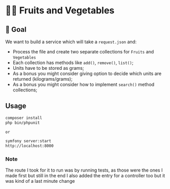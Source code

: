 # 🍎🥕 Fruits and Vegetables

## 🎯 Goal
We want to build a service which will take a `request.json` and:
* Process the file and create two separate collections for `Fruits` and `Vegetables`
* Each collection has methods like `add()`, `remove()`, `list()`;
* Units have to be stored as grams;
* As a bonus you might consider giving option to decide which units are returned (kilograms/grams);
* As a bonus you might consider how to implement `search()` method collections;
  
## Usage

```bash
composer install
php bin/phpunit

or

symfony server:start
http://localhost:8000
```

### Note
The route I took for it to run was by running tests, as those were the ones I made first but still in the end I also added the entry for a controller too but it was kind of a last minute change
